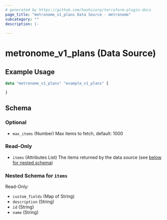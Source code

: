 ```yaml
---
# generated by https://github.com/hashicorp/terraform-plugin-docs
page_title: "metronome_v1_plans Data Source - metronome"
subcategory: ""
description: |-
  
---
```


# metronome_v1_plans (Data Source)



## Example Usage

```terraform
data "metronome_v1_plans" "example_v1_plans" {

}
```

<!-- schema generated by tfplugindocs -->
## Schema

### Optional

- `max_items` (Number) Max items to fetch, default: 1000

### Read-Only

- `items` (Attributes List) The items returned by the data source (see [below for nested schema](#nestedatt--items))

<a id="nestedatt--items"></a>
### Nested Schema for `items`

Read-Only:

- `custom_fields` (Map of String)
- `description` (String)
- `id` (String)
- `name` (String)
